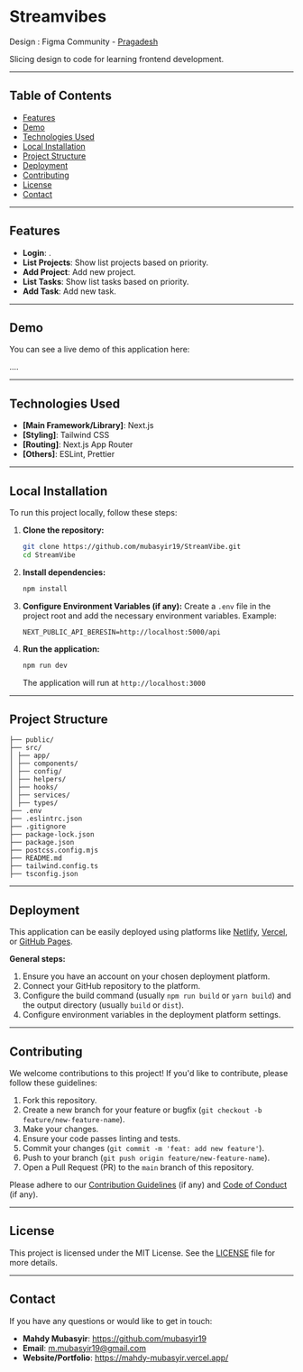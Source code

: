 # Streamvibes

Design : Figma Community - [Pragadesh](https://www.figma.com/@praha)

Slicing design to code for learning frontend development.

---

## Table of Contents

- [Features](#features)
- [Demo](#demo)
- [Technologies Used](#technologies-used)
- [Local Installation](#local-installation)
- [Project Structure](#project-structure)
- [Deployment](#deployment)
- [Contributing](#contributing)
- [License](#license)
- [Contact](#contact)

---

## Features

- **Login**: .
- **List Projects**: Show list projects based on priority.
- **Add Project**: Add new project.
- **List Tasks**: Show list tasks based on priority.
- **Add Task**: Add new task.

---

## Demo

You can see a live demo of this application here:

....

---

## Technologies Used

- **[Main Framework/Library]**: Next.js
- **[Styling]**: Tailwind CSS
- **[Routing]**: Next.js App Router
- **[Others]**: ESLint, Prettier

---

## Local Installation

To run this project locally, follow these steps:

1.  **Clone the repository:**

    ```bash
    git clone https://github.com/mubasyir19/StreamVibe.git
    cd StreamVibe
    ```

2.  **Install dependencies:**

    ```bash
    npm install
    ```

3.  **Configure Environment Variables (if any):**
    Create a `.env` file in the project root and add the necessary environment variables. Example:

    ```
    NEXT_PUBLIC_API_BERESIN=http://localhost:5000/api
    ```

4.  **Run the application:**
    ```bash
    npm run dev
    ```
    The application will run at `http://localhost:3000`

---

## Project Structure

```
├── public/
├── src/
│ ├── app/
│ ├── components/
│ ├── config/
│ ├── helpers/
│ ├── hooks/
│ ├── services/
│ ├── types/
├── .env
├── .eslintrc.json
├── .gitignore
├── package-lock.json
├── package.json
├── postcss.config.mjs
├── README.md
├── tailwind.config.ts
├── tsconfig.json
```

---

## Deployment

This application can be easily deployed using platforms like [Netlify](https://www.netlify.com/), [Vercel](https://vercel.com/), or [GitHub Pages](https://pages.github.com/).

**General steps:**

1.  Ensure you have an account on your chosen deployment platform.
2.  Connect your GitHub repository to the platform.
3.  Configure the build command (usually `npm run build` or `yarn build`) and the output directory (usually `build` or `dist`).
4.  Configure environment variables in the deployment platform settings.

---

## Contributing

We welcome contributions to this project! If you'd like to contribute, please follow these guidelines:

1.  Fork this repository.
2.  Create a new branch for your feature or bugfix (`git checkout -b feature/new-feature-name`).
3.  Make your changes.
4.  Ensure your code passes linting and tests.
5.  Commit your changes (`git commit -m 'feat: add new feature'`).
6.  Push to your branch (`git push origin feature/new-feature-name`).
7.  Open a Pull Request (PR) to the `main` branch of this repository.

Please adhere to our [Contribution Guidelines](CONTRIBUTING.md) (if any) and [Code of Conduct](CODE_OF_CONDUCT.md) (if any).

---

## License

This project is licensed under the MIT License. See the [LICENSE](LICENSE) file for more details.

---

## Contact

If you have any questions or would like to get in touch:

- **Mahdy Mubasyir**: https://github.com/mubasyir19
- **Email**: m.mubasyir19@gmail.com
- **Website/Portfolio**: https://mahdy-mubasyir.vercel.app/
